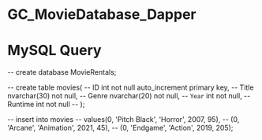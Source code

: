 # GC_MovieDatabase_Dapper
# MySQL Query

-- create database MovieRentals;

-- create table movies(
-- ID int not null auto_increment primary key,
-- Title nvarchar(30) not null,
-- Genre nvarchar(20) not null,
-- `Year` int not null,
-- Runtime int not null 
-- );

-- insert into movies
-- values(0, 'Pitch Black', 'Horror', 2007, 95),
-- (0, 'Arcane', 'Animation', 2021, 45),
-- (0, 'Endgame', 'Action', 2019, 205);
